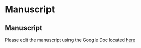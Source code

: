 # Manuscript

## Manuscript
Please edit the manuscript using the Google Doc located [here](https://docs.google.com/document/d/1pr3N7KDBSPTUD9qYCoCYKSfJnuK8p-VBQq9bvuOHWEI/edit)